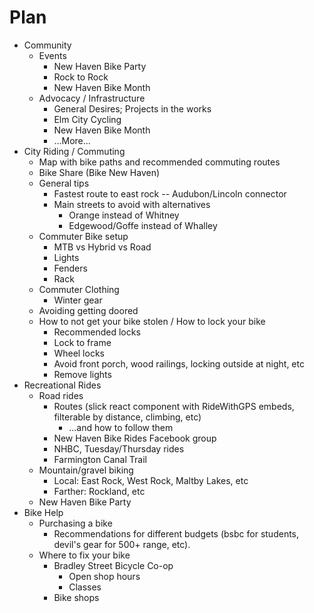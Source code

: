 # Plan

- Community
  - Events
    - New Haven Bike Party
    - Rock to Rock
    - New Haven Bike Month
  - Advocacy / Infrastructure
    - General Desires; Projects in the works
    - Elm City Cycling
    - New Haven Bike Month
    - ...More...
- City Riding / Commuting
  - Map with bike paths and recommended commuting routes
  - Bike Share (Bike New Haven)
  - General tips
    - Fastest route to east rock -- Audubon/Lincoln connector
    - Main streets to avoid with alternatives
      - Orange instead of Whitney
      - Edgewood/Goffe instead of Whalley
  - Commuter Bike setup
    - MTB vs Hybrid vs Road
    - Lights
    - Fenders
    - Rack
  - Commuter Clothing
    - Winter gear
  - Avoiding getting doored
  - How to not get your bike stolen / How to lock your bike
    - Recommended locks
    - Lock to frame
    - Wheel locks
    - Avoid front porch, wood railings, locking outside at night, etc
    - Remove lights
- Recreational Rides
  - Road rides
    - Routes (slick react component with RideWithGPS embeds, filterable by distance, climbing, etc)
      - ...and how to follow them
    - New Haven Bike Rides Facebook group
    - NHBC, Tuesday/Thursday rides
    - Farmington Canal Trail
  - Mountain/gravel biking
    - Local: East Rock, West Rock, Maltby Lakes, etc
    - Farther: Rockland, etc
  - New Haven Bike Party
- Bike Help
  - Purchasing a bike
    - Recommendations for different budgets (bsbc for students, devil's gear for 500+ range, etc).
  - Where to fix your bike
    - Bradley Street Bicycle Co-op
      - Open shop hours
      - Classes
    - Bike shops
